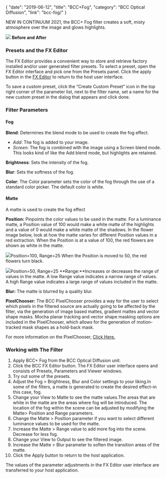 {
"date": "2019-06-12",
"title": "BCC+Fog",
"category": "BCC Optical Diffusion",
"link": "bcc-fog/"
}

 
NEW IN CONTINUUM 2021, the BCC+ Fog filter creates a soft, misty atmosphere over the image and glows highlights. 


![](https://borisfx-com-res.cloudinary.com/image/upload//documentation/continuum/uploads/2020/10/Image_229.png) **Before and After**  

### Presets and the FX Editor


The FX Editor provides a convenient way to store and retrieve factory installed and/or user generated filter presets. To select a preset, open the FX Editor interface and pick one from the Presets panel. Click the apply button in the [FX Editor](/documentation/continuum/bcc-fx-editor) to return to the host user interface. 


To save a custom preset, click the “Create Custom Preset” icon in the top right corner of the parameter list, next to the filter name, set a name for the new custom preset in the dialog that appears and click done. 


### Filter Parameters


#### Fog


 **Blend**: Determines the blend mode to be used to create the fog effect.


* *Add*: The fog is added to your image.
* *Screen*: The fog is combined with the image using a Screen blend mode. This looks kind of like the Add blend mode, but highlights are retained.


**Brightness**: Sets the intensity of the fog.


**Blur**: Sets the softness of the fog.


**Color**: The Color parameter sets the color of the fog through the use of a standard color picker. The default color is white.


#### Matte


A matte is used to create the fog effect


**Position:** Pinpoints the color values to be used in the matte. For a luminance matte, a Position value of 100 would make a white matte of the highlights and a value of 0 would make a white matte of the shadows. In the flower image below, look at how the matte varies for different Position values in a red extraction. When the Position is at a value of 100, the red flowers are shown as white in the matte.


![](https://borisfx-com-res.cloudinary.com/image/upload//documentation/continuum/uploads/2020/10/Image_349.gif)Position=100, Range=25
When the Position is moved to 50, the red flowers turn black.


![](https://borisfx-com-res.cloudinary.com/image/upload//documentation/continuum/uploads/2020/10/Image_350.gif)Position=50, Range=25
**Range:**Increases or decreases the range of values in the matte. A low Range value indicates a narrow range of values. A high Range value indicates a large range of values included in the matte.


**Blur:** The matte is blurred by a quality blur.


**PixelChooser:**  The BCC PixelChooser provides a way for the user to select which pixels in the filtered source are actually going to be affected by the filter, via the generation of image based mattes, gradient mattes and vector shape masks. Mocha planar tracking and vector shape masking options are included in the PixelChooser, which allows for the generation of motion-tracked mask shapes as a hold-back mask. 


For more information on the PixelChooser, [Click Here.﻿](/documentation/continuum/)


### Working with The Filter


1. Apply BCC+ Fog from the BCC Optical Diffusion unit.
2. Click the BCC FX Editor button. The FX Editor user interface opens and consists of Presets, Parameters and Viewer windows.
3. Try out some of the presets.
4. Adjust the Fog > Brightness, Blur and Color settings to your liking.In some of the filters, a matte is generated to create the desired effect–in this case, fog.
5. Change your View to Matte to see the matte values.The areas that are white in the matte are the areas where fog will be introduced. The location of the fog within the scene can be adjusted by modifying the Matte> Position and Range parameters.
6. Change the Matte > Position parameter if you want to select different luminance values to be used for the matte.
7. Increase the Matte > Range value to add more fog into the scene. Decrease for less fog.
8. Change your View to Output to see the filtered image.
9. Increase the Matte > Blur parameter to soften the transition areas of the matte.
10. Click the Apply button to return to the host application.


The values of the parameter adjustments in the FX Editor user interface are transferred to your host application.


